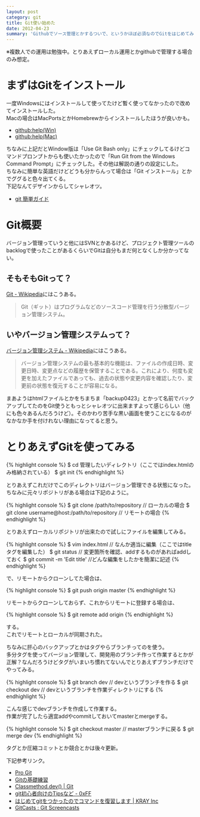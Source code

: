 ```yaml
---
layout: post
category: git
title: Git使い始めた
date: 2012-04-23
summary: 'Githubでソース管理とかするついで、というかほぼ必須なのでGitをはじめてみた。'
---
```


※複数人での運用は勉強中。とりあえずローカル運用とかgithubで管理する場合のみ想定。

# まずはGitをインストール

一度Windowsにはインストールして使ってたけど暫く使ってなかったので改めてインストールした。  
Macの場合はMacPortsとかHomebrewからインストールしたほうが良いかも。

* [github:help(Win)](http://help.github.com/win-set-up-git/ 'github:help(Win)')
* [github:help(Mac)](http://help.github.com/mac-set-up-git/ 'github:help(Mac)')

ちなみに上記だとWindow版は「Use Git Bash only」にチェックしてるけどコマンドプロンプトからも使いたかったので「Run Git from the Windows Command Prompt」にチェックした。その他は解説の通りの設定にした。  
ちなみに簡単な英語だけどどうも分からんって場合は「Git インストール」とかでググると色々出てくる。  
下記なんてデザインからしてシャレオツ。

* [git 簡単ガイド](http://rogerdudler.github.com/git-guide/index.ja.html 'git 簡単ガイド')

# Git概要

バージョン管理っていうと他にはSVNとかあるけど、プロジェクト管理ツールのbacklogで使ったことがあるくらいでGitは自分もまだ何となくしか分かってない。

## そもそもGitって？

[Git - Wikipedia](http://ja.wikipedia.org/wiki/Git 'Git - Wikipedia')にはこうある。

> Git（ギット）はプログラムなどのソースコード管理を行う分散型バージョン管理システム。

## いやバージョン管理システムって？

[バージョン管理システム - Wikipedia](http://ja.wikipedia.org/wiki/%E3%83%90%E3%83%BC%E3%82%B8%E3%83%A7%E3%83%B3%E7%AE%A1%E7%90%86%E3%82%B7%E3%82%B9%E3%83%86%E3%83%A0 'バージョン管理システム - Wikipedia')にはこうある。

> バージョン管理システムの最も基本的な機能は、ファイルの作成日時、変更日時、変更点などの履歴を保管することである。これにより、何度も変更を加えたファイルであっても、過去の状態や変更内容を確認したり、変更前の状態を復元することが容易になる。

まあようはhtmlファイルとかをちまちま「backup0423」とかって名前でバックアップしてたのをGit使うともっとシャレオツに出来ますよって感じらしい（他にも色々あるんだろうけど）。そのかわり苦手な黒い画面を使うことになるのがなかなか手を付けれない理由になってると思う。

# とりあえずGitを使ってみる

{% highlight console %}
$ cd 管理したいディレクトリ（ここではindex.htmlのみ格納されている）
$ git init
{% endhighlight %}

とりあえずこれだけでこのディレクトリはバージョン管理できる状態になった。  
ちなみに元々リポジトリがある場合は下記のように。

{% highlight console %}
$ git clone /path/to/repository // ローカルの場合
$ git clone username@host:/path/to/repository // リモートの場合
{% endhighlight %}

とりあえずローカルリポジトリが出来たので試しにファイルを編集してみる。

{% highlight console %}
$ vim index.html // なんか適当に編集（ここではtitleタグを編集した）
$ git status // 変更箇所を確認、addするものがあればaddしておく
$ git commit -m 'Edit title' //どんな編集をしたかを簡潔に記述
{% endhighlight %}

で、リモートからクローンしてた場合は、

{% highlight console %}
$ git push origin master
{% endhighlight %}

リモートからクローンしておらず、これからリモートに登録する場合は、

{% highlight console %}
$ git remote add origin <server>
{% endhighlight %}

する。  
これでリモートとローカルが同期された。  

ちなみに肝心のバックアップとかはタグやらブランチってのを使う。  
多分タグを使ってバージョン管理して、開発用のブランチ作って作業するとかが正解？なんだろうけどタグがいまいち慣れてないんでとりあえずブランチだけでやってみる。

{% highlight console %}
$ git branch dev // devというブランチを作る
$ git checkout dev // devというブランチを作業ディレクトリにする
{% endhighlight %}

こんな感じでdevブランチを作成して作業する。  
作業が完了したら適宜addやcommitしておいてmasterとmergeする。

{% highlight console %}
$ git checkout master // masterブランチに戻る
$ git merge dev
{% endhighlight %}

タグとか圧縮コミットとか競合とかは後々更新。

下記参考リンク。

* [Pro Git](http://progit.org/book/ja/ 'Pro Git')
* [Gitの基礎練習](http://hyuki.com/techinfo/gitinit.html 'Gitの基礎練習')
* [Classmethod.dev() | Git](http://dev.classmethod.jp/tag/git/ 'Classmethod.dev() | Git')
* [git初心者向けのTipsなど - 0xFF](http://d.hatena.ne.jp/os0x/20120220/1329750795 'git初心者向けのTipsなど - 0xFF')
* [はじめてgitをつかったのでコマンドを復習します | KRAY Inc](http://kray.jp/blog/review-git-commands/ 'はじめてgitをつかったのでコマンドを復習します | KRAY Inc')
* [GitCasts : Git Screencasts](http://gitcasts.com/ 'GitCasts : Git Screencasts')


